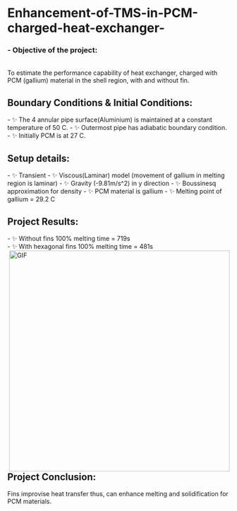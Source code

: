 # Enhancement-of-TMS-in-PCM-charged-heat-exchanger-
### - Objective of the project:
</br>
To estimate the performance capability of heat exchanger, charged with PCM (gallium) material in the shell region, with and without fin.
</br>
 <h2>Boundary Conditions & Initial Conditions:</h2>
- ✨ The 4 annular pipe surface(Aluminium) is maintained at a constant temperature of 50 C. 
- ✨ Outermost pipe has adiabatic boundary condition.
- ✨ Initially PCM is at 27 C.
</br>
<h2>Setup details:</h2>
- ✨ Transient
- ✨ Viscous(Laminar) model (movement of gallium in melting region is laminar)
- ✨ Gravity (-9.81m/s^2) in y direction
- ✨ Boussinesq approximation for density
- ✨ PCM material is gallium
- ✨ Melting point of gallium = 29.2 C

<h2>Project Results:</h2>
- ✨ Without fins 100% melting time = 719s
</br>
- ✨ With hexagonal fins 100% melting time = 481s
<img hight="400" width="500" alt="GIF" align="right" src="/hex_fin.gif">

<h2>Project Conclusion:</h2>
Fins improvise heat transfer thus, can enhance melting and solidification for PCM materials.
